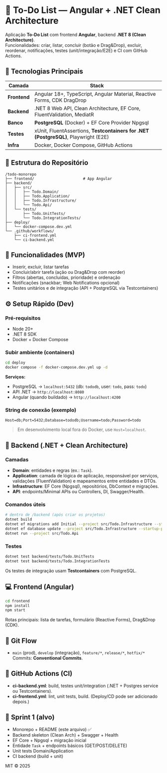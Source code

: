 # 📝 To-Do List — Angular + .NET Clean Architecture

Aplicação **To‑Do List** com frontend **Angular**, backend **.NET 8 (Clean Architecture)**.  
Funcionalidades: criar, listar, concluir (botão e Drag&Drop), excluir, reordenar, notificações, testes (unit/integração/E2E) e CI com GitHub Actions.

## 🚀 Tecnologias Principais

| Camada | Stack |
|---|---|
| **Frontend** | Angular 18+, TypeScript, Angular Material, Reactive Forms, CDK DragDrop |
| **Backend** | .NET 8 Web API, Clean Architecture, EF Core, FluentValidation, MediatR |
| **Banco** | **PostgreSQL** (Docker) + EF Core Provider Npgsql |
| **Testes** | xUnit, FluentAssertions, **Testcontainers for .NET (PostgreSQL)**, Playwright (E2E) |
| **Infra** | Docker, Docker Compose, GitHub Actions |

## 📁 Estrutura do Repositório

```
/todo-monorepo
├── frontend/                      # App Angular
├── backend/
│   ├── src/
│   │   ├── Todo.Domain/
│   │   ├── Todo.Application/
│   │   ├── Todo.Infrastructure/
│   │   └── Todo.Api/
│   └── tests/
│       ├── Todo.UnitTests/
│       └── Todo.IntegrationTests/
├── deploy/
│   └── docker-compose.dev.yml
└── .github/workflows/
    ├── ci-frontend.yml
    └── ci-backend.yml
```

## 🧩 Funcionalidades (MVP)
- Inserir, excluir, listar tarefas
- Concluir/abrir tarefa (ação ou Drag&Drop com reorder)
- Filtros (abertas, concluídas, prioridade) e ordenação
- Notificações (snackbar; Web Notifications opcional)
- Testes unitários e de integração (API + PostgreSQL via Testcontainers)

## ⚙️ Setup Rápido (Dev)
### Pré‑requisitos
- Node 20+
- .NET 8 SDK
- Docker + Docker Compose

### Subir ambiente (containers)
```bash
cd deploy
docker compose -f docker-compose.dev.yml up -d
```
**Serviços:**
- PostgreSQL → `localhost:5432` (db: `tododb`, user: `todo`, pass: `todo`)
- API .NET → `http://localhost:8080`
- Angular (quando buildado) → `http://localhost:4200`

### String de conexão (exemplo)
```
Host=db;Port=5432;Database=tododb;Username=todo;Password=todo
```
> Em desenvolvimento local fora do Docker, use `Host=localhost`.

## 🧱 Backend (.NET + Clean Architecture)
### Camadas
- **Domain**: entidades e regras (ex.: `Task`).
- **Application**: camada de lógica de aplicação, responsável por serviços, validações (FluentValidation) e mapeamentos entre entidades e DTOs.
- **Infrastructure**: EF Core (Npgsql), repositórios, DbContext e migrações.
- **API**: endpoints/Minimal APIs ou Controllers, DI, Swagger/Health.

### Comandos úteis
```bash
# dentro de /backend (após criar os projetos)
dotnet build
dotnet ef migrations add Initial --project src/Todo.Infrastructure --startup-project src/Todo.Api
dotnet ef database update --project src/Todo.Infrastructure --startup-project src/Todo.Api
dotnet run --project src/Todo.Api
```

### Testes
```bash
dotnet test backend/tests/Todo.UnitTests
dotnet test backend/tests/Todo.IntegrationTests
```
Os testes de integração usam **Testcontainers** com PostgreSQL.

## 💻 Frontend (Angular)
```bash
cd frontend
npm install
npm start
```
Rotas principais: lista de tarefas, formulário (Reactive Forms), Drag&Drop (CDK).

## 🔄 Git Flow
- `main` (prod), `develop` (integração), `feature/*`, `release/*`, `hotfix/*`  
Commits: **Conventional Commits**.

## 🤖 GitHub Actions (CI)
- **ci-backend.yml**: build, testes unit/integration (.NET + Postgres service ou Testcontainers).
- **ci-frontend.yml**: lint, unit tests, build.
(Deploy/CD pode ser adicionado depois.)

## 🧠 Sprint 1 (alvo)
- Monorepo + README (este arquivo) ✅
- Backend skeleton (Clean Arch) + Swagger + Health
- EF Core + Npgsql + migração inicial
- Entidade `Task` + endpoints básicos (GET/POST/DELETE)
- Unit tests Domain/Application
- CI backend (build + unit)

MIT © 2025